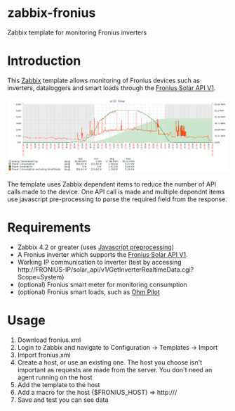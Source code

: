 # zabbix-fronius
Zabbix template for monitoring Fronius inverters

# Introduction
This [Zabbix](https://www.zabbix.com/) template allows monitoring of Fronius devices such as inverters, dataloggers and smart loads through the [Fronius Solar API V1](https://www.fronius.com/en/photovoltaics/products/all-products/system-monitoring/open-interfaces/fronius-solar-api-json-).

![graph of solar usage showing energy used and generated](https://raw.githubusercontent.com/wilsonwaters/zabbix-fronius/master/doc/fronius-graph.png "Example graph")

The template uses Zabbix dependent items to reduce the number of API calls made to the device. One API call is made and multiple dependnt items use javascript pre-processing to parse the required field from the response.

# Requirements
* Zabbix 4.2 or greater (uses [Javascript preprocessing](https://blog.zabbix.com/javascript-support-in-item-preprocessing/6901/))
* A Fronius inverter which supports the [Fronius Solar API V1](https://www.fronius.com/en/photovoltaics/products/all-products/system-monitoring/open-interfaces/fronius-solar-api-json-).
* Working IP communication to inverter (test by accessing http://FRONIUS-IP/solar_api/v1/GetInverterRealtimeData.cgi?Scope=System)
* (optional) Fronius smart meter for monitoring consumption
* (optional) Fronius smart loads, such as [Ohm Pilot](https://www.fronius.com/en/photovoltaics/products/all-products/solutions/fronius-solution-for-heat-generation/fronius-ohmpilot/fronius-ohmpilot)

# Usage
1. Download fronius.xml
1. Login to Zabbix and navigate to Configuration -> Templates -> Import
1. Import fronius.xml
1. Create a host, or use an existing one. The host you choose isn't important as requests are made from the server. You don't need an agent running on the host
1. Add the template to the host
1. Add a macro for the host {$FRONIUS_HOST} => http://<IP or hostname of inverter>/
1. Save and test you can see data
